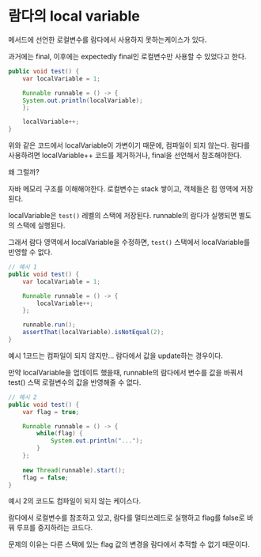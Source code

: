 # 람다의 local variable

메서드에 선언한 로컬변수를 람다에서 사용하지 못하는케이스가 있다.

과거에는 final, 이후에는 expectedly final인 로컬변수만 사용할 수 있었다고 한다.

```java
public void test() {
    var localVariable = 1;

    Runnable runnable = () -> {
    System.out.println(localVariable);
    };

    localVariable++;
}
```

위와 같은 코드에서 localVariable이 가변이기 때문에, 컴파일이 되지 않는다.
람다를 사용하려면 localVariable++ 코드를 제거하거나, final을 선언해서 참조해야한다.

왜 그럴까?

자바 메모리 구조를 이해해야한다. 로컬변수는 stack 쌓이고, 객체들은 힙 영역에 저장된다.

localVariable은 `test()` 레벨의 스택에 저장된다. runnable의 람다가 실행되면 별도의 스택에 실행된다.

그래서 람다 영역에서 localVariable을 수정하면, `test()` 스택에서 localVariable를 반영할 수 없다.

```java
// 예시 1
public void test() {
    var localVariable = 1;

    Runnable runnable = () -> {
        localVariable++;
    };

    runnable.run();
    assertThat(localVariable).isNotEqual(2);
}
```

예시 1코드는 컴파일이 되지 않지만... 람다에서 값을 update하는 경우이다. 

만약 localVariable을 업데이트 했을때, runnable의 람다에서 변수를 값을 바꿔서 test() 스택 로컬변수의 값을 반영해줄 수 없다.


```java
// 예시 2
public void test() {
    var flag = true;

    Runnable runnable = () -> {
        while(flag) {
            System.out.println("...");
        }
    };
    
    new Thread(runnable).start();
    flag = false;
}
```

예시 2의 코드도 컴파일이 되지 않는 케이스다.

람다에서 로컬변수를 참조하고 있고, 람다를 멀티쓰레드로 실행하고 flag를 false로 바꿔 루프를 중지하려는 코드다.

문제의 이유는 다른 스택에 있는 flag 값의 변경을 람다에서 추적할 수 없기 때문이다.